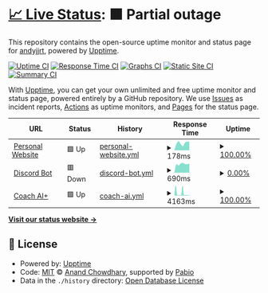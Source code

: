# [📈 Live Status](https://andyjjrt.github.io/status): <!--live status--> **🟧 Partial outage**

This repository contains the open-source uptime monitor and status page for [andyjjrt](https://andyjjrt.cc), powered by [Upptime](https://github.com/upptime/upptime).

[![Uptime CI](https://github.com/andyjjrt/status/workflows/Uptime%20CI/badge.svg)](https://github.com/andyjjrt/status/actions?query=workflow%3A%22Uptime+CI%22)
[![Response Time CI](https://github.com/andyjjrt/status/workflows/Response%20Time%20CI/badge.svg)](https://github.com/andyjjrt/status/actions?query=workflow%3A%22Response+Time+CI%22)
[![Graphs CI](https://github.com/andyjjrt/status/workflows/Graphs%20CI/badge.svg)](https://github.com/andyjjrt/status/actions?query=workflow%3A%22Graphs+CI%22)
[![Static Site CI](https://github.com/andyjjrt/status/workflows/Static%20Site%20CI/badge.svg)](https://github.com/andyjjrt/status/actions?query=workflow%3A%22Static+Site+CI%22)
[![Summary CI](https://github.com/andyjjrt/status/workflows/Summary%20CI/badge.svg)](https://github.com/andyjjrt/status/actions?query=workflow%3A%22Summary+CI%22)

With [Upptime](https://upptime.js.org), you can get your own unlimited and free uptime monitor and status page, powered entirely by a GitHub repository. We use [Issues](https://github.com/andyjjrt/status/issues) as incident reports, [Actions](https://github.com/andyjjrt/status/actions) as uptime monitors, and [Pages](https://andyjjrt.github.io/status) for the status page.

<!--start: status pages-->
<!-- This summary is generated by Upptime (https://github.com/upptime/upptime) -->
<!-- Do not edit this manually, your changes will be overwritten -->
<!-- prettier-ignore -->
| URL | Status | History | Response Time | Uptime |
| --- | ------ | ------- | ------------- | ------ |
| <img alt="" src="https://icons.duckduckgo.com/ip3/andyjjrt.cc.ico" height="13"> [Personal Website](https://andyjjrt.cc) | 🟩 Up | [personal-website.yml](https://github.com/andyjjrt/status/commits/HEAD/history/personal-website.yml) | <details><summary><img alt="Response time graph" src="./graphs/personal-website/response-time-week.png" height="20"> 178ms</summary><br><a href="https://status.andyjjrt.cc/history/personal-website"><img alt="Response time 134" src="https://img.shields.io/endpoint?url=https%3A%2F%2Fraw.githubusercontent.com%2Fandyjjrt%2Fstatus%2FHEAD%2Fapi%2Fpersonal-website%2Fresponse-time.json"></a><br><a href="https://status.andyjjrt.cc/history/personal-website"><img alt="24-hour response time 211" src="https://img.shields.io/endpoint?url=https%3A%2F%2Fraw.githubusercontent.com%2Fandyjjrt%2Fstatus%2FHEAD%2Fapi%2Fpersonal-website%2Fresponse-time-day.json"></a><br><a href="https://status.andyjjrt.cc/history/personal-website"><img alt="7-day response time 178" src="https://img.shields.io/endpoint?url=https%3A%2F%2Fraw.githubusercontent.com%2Fandyjjrt%2Fstatus%2FHEAD%2Fapi%2Fpersonal-website%2Fresponse-time-week.json"></a><br><a href="https://status.andyjjrt.cc/history/personal-website"><img alt="30-day response time 164" src="https://img.shields.io/endpoint?url=https%3A%2F%2Fraw.githubusercontent.com%2Fandyjjrt%2Fstatus%2FHEAD%2Fapi%2Fpersonal-website%2Fresponse-time-month.json"></a><br><a href="https://status.andyjjrt.cc/history/personal-website"><img alt="1-year response time 144" src="https://img.shields.io/endpoint?url=https%3A%2F%2Fraw.githubusercontent.com%2Fandyjjrt%2Fstatus%2FHEAD%2Fapi%2Fpersonal-website%2Fresponse-time-year.json"></a></details> | <details><summary><a href="https://status.andyjjrt.cc/history/personal-website">100.00%</a></summary><a href="https://status.andyjjrt.cc/history/personal-website"><img alt="All-time uptime 100.00%" src="https://img.shields.io/endpoint?url=https%3A%2F%2Fraw.githubusercontent.com%2Fandyjjrt%2Fstatus%2FHEAD%2Fapi%2Fpersonal-website%2Fuptime.json"></a><br><a href="https://status.andyjjrt.cc/history/personal-website"><img alt="24-hour uptime 100.00%" src="https://img.shields.io/endpoint?url=https%3A%2F%2Fraw.githubusercontent.com%2Fandyjjrt%2Fstatus%2FHEAD%2Fapi%2Fpersonal-website%2Fuptime-day.json"></a><br><a href="https://status.andyjjrt.cc/history/personal-website"><img alt="7-day uptime 100.00%" src="https://img.shields.io/endpoint?url=https%3A%2F%2Fraw.githubusercontent.com%2Fandyjjrt%2Fstatus%2FHEAD%2Fapi%2Fpersonal-website%2Fuptime-week.json"></a><br><a href="https://status.andyjjrt.cc/history/personal-website"><img alt="30-day uptime 100.00%" src="https://img.shields.io/endpoint?url=https%3A%2F%2Fraw.githubusercontent.com%2Fandyjjrt%2Fstatus%2FHEAD%2Fapi%2Fpersonal-website%2Fuptime-month.json"></a><br><a href="https://status.andyjjrt.cc/history/personal-website"><img alt="1-year uptime 100.00%" src="https://img.shields.io/endpoint?url=https%3A%2F%2Fraw.githubusercontent.com%2Fandyjjrt%2Fstatus%2FHEAD%2Fapi%2Fpersonal-website%2Fuptime-year.json"></a></details>
| <img alt="" src="https://icons.duckduckgo.com/ip3/song.andyjjrt.cc.ico" height="13"> [Discord Bot](https://song.andyjjrt.cc) | 🟥 Down | [discord-bot.yml](https://github.com/andyjjrt/status/commits/HEAD/history/discord-bot.yml) | <details><summary><img alt="Response time graph" src="./graphs/discord-bot/response-time-week.png" height="20"> 690ms</summary><br><a href="https://status.andyjjrt.cc/history/discord-bot"><img alt="Response time 820" src="https://img.shields.io/endpoint?url=https%3A%2F%2Fraw.githubusercontent.com%2Fandyjjrt%2Fstatus%2FHEAD%2Fapi%2Fdiscord-bot%2Fresponse-time.json"></a><br><a href="https://status.andyjjrt.cc/history/discord-bot"><img alt="24-hour response time 714" src="https://img.shields.io/endpoint?url=https%3A%2F%2Fraw.githubusercontent.com%2Fandyjjrt%2Fstatus%2FHEAD%2Fapi%2Fdiscord-bot%2Fresponse-time-day.json"></a><br><a href="https://status.andyjjrt.cc/history/discord-bot"><img alt="7-day response time 690" src="https://img.shields.io/endpoint?url=https%3A%2F%2Fraw.githubusercontent.com%2Fandyjjrt%2Fstatus%2FHEAD%2Fapi%2Fdiscord-bot%2Fresponse-time-week.json"></a><br><a href="https://status.andyjjrt.cc/history/discord-bot"><img alt="30-day response time 717" src="https://img.shields.io/endpoint?url=https%3A%2F%2Fraw.githubusercontent.com%2Fandyjjrt%2Fstatus%2FHEAD%2Fapi%2Fdiscord-bot%2Fresponse-time-month.json"></a><br><a href="https://status.andyjjrt.cc/history/discord-bot"><img alt="1-year response time 722" src="https://img.shields.io/endpoint?url=https%3A%2F%2Fraw.githubusercontent.com%2Fandyjjrt%2Fstatus%2FHEAD%2Fapi%2Fdiscord-bot%2Fresponse-time-year.json"></a></details> | <details><summary><a href="https://status.andyjjrt.cc/history/discord-bot">0.00%</a></summary><a href="https://status.andyjjrt.cc/history/discord-bot"><img alt="All-time uptime 61.29%" src="https://img.shields.io/endpoint?url=https%3A%2F%2Fraw.githubusercontent.com%2Fandyjjrt%2Fstatus%2FHEAD%2Fapi%2Fdiscord-bot%2Fuptime.json"></a><br><a href="https://status.andyjjrt.cc/history/discord-bot"><img alt="24-hour uptime 0.00%" src="https://img.shields.io/endpoint?url=https%3A%2F%2Fraw.githubusercontent.com%2Fandyjjrt%2Fstatus%2FHEAD%2Fapi%2Fdiscord-bot%2Fuptime-day.json"></a><br><a href="https://status.andyjjrt.cc/history/discord-bot"><img alt="7-day uptime 0.00%" src="https://img.shields.io/endpoint?url=https%3A%2F%2Fraw.githubusercontent.com%2Fandyjjrt%2Fstatus%2FHEAD%2Fapi%2Fdiscord-bot%2Fuptime-week.json"></a><br><a href="https://status.andyjjrt.cc/history/discord-bot"><img alt="30-day uptime 0.00%" src="https://img.shields.io/endpoint?url=https%3A%2F%2Fraw.githubusercontent.com%2Fandyjjrt%2Fstatus%2FHEAD%2Fapi%2Fdiscord-bot%2Fuptime-month.json"></a><br><a href="https://status.andyjjrt.cc/history/discord-bot"><img alt="1-year uptime 37.65%" src="https://img.shields.io/endpoint?url=https%3A%2F%2Fraw.githubusercontent.com%2Fandyjjrt%2Fstatus%2FHEAD%2Fapi%2Fdiscord-bot%2Fuptime-year.json"></a></details>
| <img alt="" src="https://icons.duckduckgo.com/ip3/badminton.andyjjrt.cc.ico" height="13"> [Coach AI+](https://badminton.andyjjrt.cc) | 🟩 Up | [coach-ai.yml](https://github.com/andyjjrt/status/commits/HEAD/history/coach-ai.yml) | <details><summary><img alt="Response time graph" src="./graphs/coach-ai/response-time-week.png" height="20"> 4163ms</summary><br><a href="https://status.andyjjrt.cc/history/coach-ai"><img alt="Response time 1073" src="https://img.shields.io/endpoint?url=https%3A%2F%2Fraw.githubusercontent.com%2Fandyjjrt%2Fstatus%2FHEAD%2Fapi%2Fcoach-ai%2Fresponse-time.json"></a><br><a href="https://status.andyjjrt.cc/history/coach-ai"><img alt="24-hour response time 760" src="https://img.shields.io/endpoint?url=https%3A%2F%2Fraw.githubusercontent.com%2Fandyjjrt%2Fstatus%2FHEAD%2Fapi%2Fcoach-ai%2Fresponse-time-day.json"></a><br><a href="https://status.andyjjrt.cc/history/coach-ai"><img alt="7-day response time 4163" src="https://img.shields.io/endpoint?url=https%3A%2F%2Fraw.githubusercontent.com%2Fandyjjrt%2Fstatus%2FHEAD%2Fapi%2Fcoach-ai%2Fresponse-time-week.json"></a><br><a href="https://status.andyjjrt.cc/history/coach-ai"><img alt="30-day response time 1602" src="https://img.shields.io/endpoint?url=https%3A%2F%2Fraw.githubusercontent.com%2Fandyjjrt%2Fstatus%2FHEAD%2Fapi%2Fcoach-ai%2Fresponse-time-month.json"></a><br><a href="https://status.andyjjrt.cc/history/coach-ai"><img alt="1-year response time 1073" src="https://img.shields.io/endpoint?url=https%3A%2F%2Fraw.githubusercontent.com%2Fandyjjrt%2Fstatus%2FHEAD%2Fapi%2Fcoach-ai%2Fresponse-time-year.json"></a></details> | <details><summary><a href="https://status.andyjjrt.cc/history/coach-ai">100.00%</a></summary><a href="https://status.andyjjrt.cc/history/coach-ai"><img alt="All-time uptime 89.16%" src="https://img.shields.io/endpoint?url=https%3A%2F%2Fraw.githubusercontent.com%2Fandyjjrt%2Fstatus%2FHEAD%2Fapi%2Fcoach-ai%2Fuptime.json"></a><br><a href="https://status.andyjjrt.cc/history/coach-ai"><img alt="24-hour uptime 100.00%" src="https://img.shields.io/endpoint?url=https%3A%2F%2Fraw.githubusercontent.com%2Fandyjjrt%2Fstatus%2FHEAD%2Fapi%2Fcoach-ai%2Fuptime-day.json"></a><br><a href="https://status.andyjjrt.cc/history/coach-ai"><img alt="7-day uptime 100.00%" src="https://img.shields.io/endpoint?url=https%3A%2F%2Fraw.githubusercontent.com%2Fandyjjrt%2Fstatus%2FHEAD%2Fapi%2Fcoach-ai%2Fuptime-week.json"></a><br><a href="https://status.andyjjrt.cc/history/coach-ai"><img alt="30-day uptime 82.23%" src="https://img.shields.io/endpoint?url=https%3A%2F%2Fraw.githubusercontent.com%2Fandyjjrt%2Fstatus%2FHEAD%2Fapi%2Fcoach-ai%2Fuptime-month.json"></a><br><a href="https://status.andyjjrt.cc/history/coach-ai"><img alt="1-year uptime 89.16%" src="https://img.shields.io/endpoint?url=https%3A%2F%2Fraw.githubusercontent.com%2Fandyjjrt%2Fstatus%2FHEAD%2Fapi%2Fcoach-ai%2Fuptime-year.json"></a></details>

<!--end: status pages-->

[**Visit our status website →**](https://andyjjrt.github.io/status)

## 📄 License

- Powered by: [Upptime](https://github.com/upptime/upptime)
- Code: [MIT](./LICENSE) © [Anand Chowdhary](https://anandchowdhary.com), supported by [Pabio](https://pabio.com)
- Data in the `./history` directory: [Open Database License](https://opendatacommons.org/licenses/odbl/1-0/)
